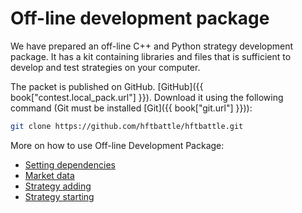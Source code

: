 # Off-line development package

We have prepared an off-line C++ and Python strategy development package.
It has a kit containing libraries and files that is sufficient to develop and test strategies on your computer.

The packet is published on GitHub. [GitHub]({{ book["contest.local_pack.url"] }}).
Download it using the following command (Git must be installed [Git]({{ book["git.url"] }})):

```bash
git clone https://github.com/hftbattle/hftbattle.git
```

More on how to use Off-line Development Package:

- [Setting dependencies](requirements.md)
- [Market data](data.md)
- [Strategy adding](add_strategy.md)
- [Strategy starting](run_strategy.md)
